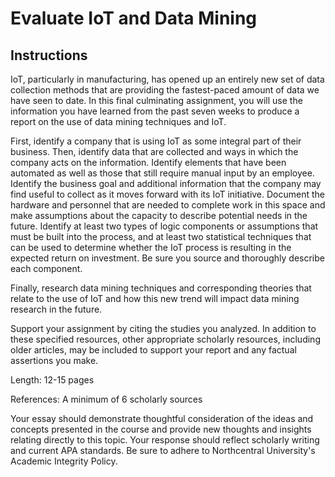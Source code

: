# Evaluate IoT and Data Mining

## Instructions

IoT, particularly in manufacturing, has opened up an entirely new set of data collection methods that are providing the fastest-paced amount of data we have seen to date. In this final culminating assignment, you will use the information you have learned from the past seven weeks to produce a report on the use of data mining techniques and IoT.

First, identify a company that is using IoT as some integral part of their business. Then, identify data that are collected and ways in which the company acts on the information. Identify elements that have been automated as well as those that still require manual input by an employee. Identify the business goal and additional information that the company may find useful to collect as it moves forward with its IoT initiative. Document the hardware and personnel that are needed to complete work in this space and make assumptions about the capacity to describe potential needs in the future. Identify at least two types of logic components or assumptions that must be built into the process, and at least two statistical techniques that can be used to determine whether the IoT process is resulting in the expected return on investment. Be sure you source and thoroughly describe each component.

Finally, research data mining techniques and corresponding theories that relate to the use of IoT and how this new trend will impact data mining research in the future.

Support your assignment by citing the studies you analyzed. In addition to these specified resources, other appropriate scholarly resources, including older articles, may be included to support your report and any factual assertions you make.

Length: 12-15 pages

References: A minimum of 6 scholarly sources

Your essay should demonstrate thoughtful consideration of the ideas and concepts presented in the course and provide new thoughts and insights relating directly to this topic. Your response should reflect scholarly writing and current APA standards. Be sure to adhere to Northcentral University's Academic Integrity Policy.
